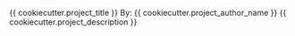 {{ cookiecutter.project_title }}
By: {{ cookiecutter.project_author_name }}
{{ cookiecutter.project_description }}